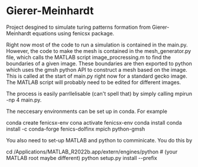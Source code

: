 # Gierer-Meinhardt
Project desgined to simulate turing patterns formation from Gierer-Meinhardt equations using fenicsx package. 

Right now most of the code to run a simulation is contained in the main.py. However, the code to make the mesh is
contained in the mesh_generator.py file, which calls the MATLAB script image_procressing.m to find the boundaries of a
given image. These boundaries are then exported to python which uses the gmsh python API to construct a mesh based on
the image. This is called at the start of main.py right now for a standard gecko image. The MATLAB script will probably
need to be edited for different images.

The process is easily parrllelisable (can't spell that) by simply calling mpirun -np 4 main.py.

The neccesary environments can be set up in conda. For example

conda create fenicsx-env
cona activate fenicsx-env
conda install conda install -c conda-forge fenics-dolfinx mpich python-gmsh


You also need to set-up MATLAB and python to comminicate. You do this by

cd /Applications/MATLAB_R2022b.app/extern/engines/python # (your MATLAB root maybe different)
python setup.py install --prefix <path to your conda environment>
